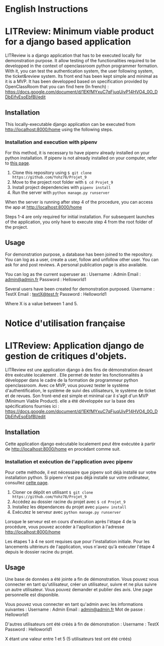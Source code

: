 # English Instructions

# LITReview: Minimum viable product for a django based application

LITReview is a django application that has to be executed locally for demonstration purpose.
It allow testing of the functionalities required to be developped in the context of openclassroom python programmer formation.
With it, you can test the authentication system, the user following system, the ticket&review system. Its front end has been kept simple and minimal as it is a MVP.
It has been developped based on specification provided by OpenClassRoom that you can find here (In french) : https://docs.google.com/document/d/1EKfMYxuC7qFjuqUivP14HVO4_0O_DDbEifvEsoEbfBI/edit

## Installation

This locally-executable django application can be executed from [http://localhost:8000/home](http://localhost:8000/home) using the following steps.

### Installation and execution with pipenv

For this method, it is necessary to have pipenv already installed on your python installation. If pipenv is not already installed on your computer, refer to [this page](docs/pipenv/installation-en.md).

1. Clone this repository using `$ git clone https://github.com/Yohz78/Projet_9`
2. Move to the project root folder with `$ cd Projet_9`
3. Install project dependencies with `pipenv install`
4. Run the server with `python manage.py runserver`

When the server is running after step 4 of the procedure, you can access the app at [http://localhost:8000/home](http://localhost:8000/home)

Steps 1-4 are only required for initial installation. For subsequent launches
of the application, you only have to execute step 4 from the root folder of the project.

## Usage

For demonstration purpose, a database has been joined to the repository. You can log as a user, create a user, follow and unfollow other user. You can ask for and post reviews. A personal publication page is also available.

You can log as the current superuser as :
Username : Admin
Email : admin@admin.fr
Password : Helloworld1

Several users have been created for demonstration purposed.
Username : TestX
Email : textX@test.fr
Password : Helloworld1

Where X is a value between 1 and 5.

# Notice d'utilisation française

# LITReview: Application django de gestion de critiques d'objets.

LITReview est une application django à des fins de démonstration devant être exécutée localement .
Elle permet de tester les fonctionnalités à développer dans le cadre de la formation de programmeur python openclassroom.
Avec ce MVP, vous pouvez tester le système d'authentification, le système de suivi des utilisateurs, le système de ticket et de revues. Son front-end est simple et minimal car il s'agit d'un MVP (Minimum Viable Product).
elle a été développée sur la base des spécifications fournies ici : https://docs.google.com/document/d/1EKfMYxuC7qFjuqUivP14HVO4_0O_DDbEifvEsoEbfBI/edit

## Installation

Cette application django exécutable localement peut être exécutée à partir de [http://localhost:8000/home](http://localhost:8000/home) en procédant comme suit.

### Installation et exécution de l'application avec pipenv

Pour cette méthode, il est nécessaire que pipenv soit déjà installé sur votre installation python. Si pipenv n'est pas déjà installé sur votre ordinateur, consultez [cette page](docs/pipenv/installation-en.md).

1. Cloner ce dépôt en utilisant `$ git clone https://github.com/Yohz78/Projet_9`
2. Accédez au dossier racine du projet avec `$ cd Projet_9`
3. Installez les dépendances du projet avec `pipenv install`
4. Exécutez le serveur avec `python manage.py runserver`

Lorsque le serveur est en cours d'exécution après l'étape 4 de la procédure, vous pouvez accéder à l'application à l'adresse [http://localhost:8000/home](http://localhost:8000/home)

Les étapes 1 à 4 ne sont requises que pour l'installation initiale. Pour les lancements ultérieurs
de l'application, vous n'avez qu'à exécuter l'étape 4 depuis le dossier racine du projet.

## Usage

Une base de données a été jointe a fin de démonstration. Vous pouvez vous connecter en tant qu'utilisateur, créer un utilisateur, suivre et ne plus suivre un autre utilisateur. Vous pouvez demander et publier des avis. Une page personnelle est disponible.

Vous pouvez vous connecter en tant qu'admin avec les informations suivantes :
Username : Admin
Email : admin@admin.fr
Mot de passe : Helloworld1

D'autres utilisateurs ont été créés à fin de démonstration :
Username : TestX
Password : Helloworld1

X étant une valeur entre 1 et 5 (5 utilisateurs test ont été créés)
